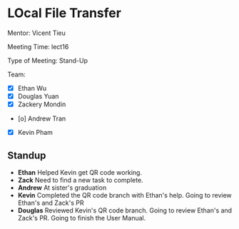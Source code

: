 # LOcal File Transfer #

Mentor: Vicent Tieu

Meeting Time: lect16

Type of Meeting: Stand-Up

Team: 
- [x] Ethan Wu
- [x] Douglas Yuan 
- [x] Zackery Mondin
- [o] Andrew Tran 
- [x] Kevin Pham

## Standup ##
- **Ethan** Helped Kevin get QR code working. 
- **Zack** Need to find a new task to complete.
- **Andrew** At sister's graduation
- **Kevin** Completed the QR code branch with Ethan's help. Going to review Ethan's and Zack's PR
- **Douglas** Reviewed Kevin's QR code branch. Going to review Ethan's and Zack's PR. Going to finish the User Manual.
